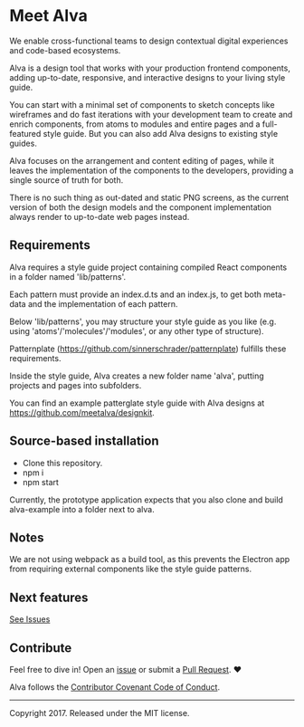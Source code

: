 # Meet Alva

We enable cross-functional teams to design contextual digital experiences and code-based ecosystems.

Alva is a design tool that works with your production frontend components, adding up-to-date,
responsive, and interactive designs to your living style guide.

You can start with a minimal set of components to sketch concepts like wireframes and do fast
iterations with your development team to create and enrich components, from atoms to modules and
entire pages and a full-featured style guide. But you can also add Alva designs to existing style
guides.

Alva focuses on the arrangement and content editing of pages, while it leaves the implementation
of the components to the developers, providing a single source of truth for both.

There is no such thing as out-dated and static PNG screens, as the current version of both the
design models and the component implementation always render to up-to-date web pages instead.

## Requirements

Alva requires a style guide project containing compiled React components in a folder named
'lib/patterns'.

Each pattern must provide an index.d.ts and an index.js, to get both meta-data and the
implementation of each pattern.

Below 'lib/patterns', you may structure your style guide as you like (e.g. using
'atoms'/'molecules'/'modules', or any other type of structure).

Patternplate (https://github.com/sinnerschrader/patternplate) fulfills these requirements.

Inside the style guide, Alva creates a new folder name 'alva', putting projects and pages into
subfolders.

You can find an example patterglate style guide with Alva designs at
https://github.com/meetalva/designkit.

## Source-based installation

* Clone this repository.
* npm i
* npm start

Currently, the prototype application expects that you also clone and build alva-example into a
folder next to alva.

## Notes

We are not using webpack as a build tool, as this prevents the Electron app from requiring external
components like the style guide patterns.

## Next features

[See Issues](https://github.com/meetalva/alva/issues?q=is%3Aopen+is%3Aissue)

## Contribute

Feel free to dive in! Open an [issue](https://github.com/meetalva/alva/issues/new) or submit a
[Pull Request](https://github.com/meetalva/alva/compare). ❤️

Alva follows the [Contributor Covenant Code of Conduct](CODE_OF_CONDUCT.md).

---

Copyright 2017. Released under the MIT license.
